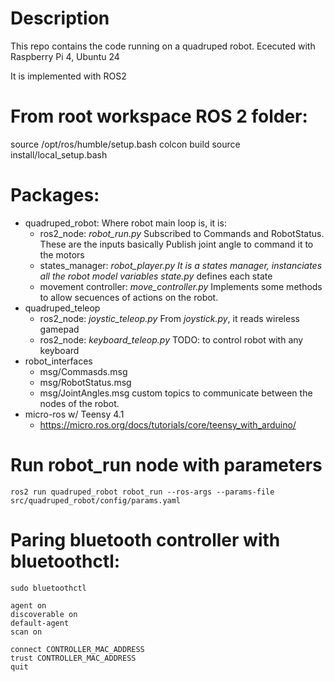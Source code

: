 # Description

This repo contains the code running on a quadruped robot.
Ececuted with Raspberry Pi 4, Ubuntu 24

It is implemented with ROS2

# From root workspace ROS 2 folder:

source /opt/ros/humble/setup.bash
colcon build
source install/local_setup.bash

# Packages:

* quadruped_robot: Where robot main loop is, it is:
  * ros2_node: _robot_run.py_
    Subscribed to Commands and RobotStatus. These are the inputs basically
    Publish joint angle to command it to the motors
  * states_manager: _robot_player.py
    It is a states manager, instanciates all the robot model variables
    state.py_ defines each state
  * movement controller: _move_controller.py_
    Implements some methods to allow secuences of actions on the robot.
* quadruped_teleop
  * ros2_node: _joystic_teleop.py_
    From _joystick.py_, it reads wireless gamepad
  * ros2_node: _keyboard_teleop.py_
    TODO: to control robot with any keyboard
* robot_interfaces
  * msg/Commasds.msg
  * msg/RobotStatus.msg
  * msg/JointAngles.msg
    custom topics to communicate between the nodes of the robot.
* micro-ros w/ Teensy 4.1
  * https://micro.ros.org/docs/tutorials/core/teensy_with_arduino/


# Run robot_run node with parameters

```
ros2 run quadruped_robot robot_run --ros-args --params-file src/quadruped_robot/config/params.yaml
```

# Paring bluetooth controller with bluetoothctl:

```
sudo bluetoothctl

agent on
discoverable on
default-agent
scan on

connect CONTROLLER_MAC_ADDRESS
trust CONTROLLER_MAC_ADDRESS
quit
```